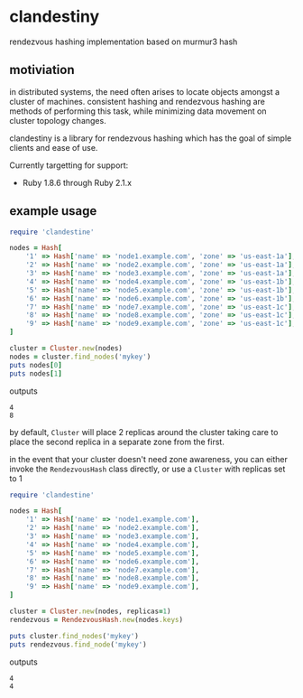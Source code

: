 clandestiny
===========

rendezvous hashing implementation based on murmur3 hash


## motiviation

in distributed systems, the need often arises to locate objects amongst a
cluster of machines. consistent hashing and rendezvous hashing are methods of
performing this task, while minimizing data movement on cluster topology
changes.

clandestiny is a library for rendezvous hashing which has the goal of simple
clients and ease of use.

Currently targetting for support:
  - Ruby 1.8.6 through Ruby 2.1.x

## example usage

```ruby
require 'clandestine'

nodes = Hash[
    '1' => Hash['name' => 'node1.example.com', 'zone' => 'us-east-1a'],
    '2' => Hash['name' => 'node2.example.com', 'zone' => 'us-east-1a'],
    '3' => Hash['name' => 'node3.example.com', 'zone' => 'us-east-1a'],
    '4' => Hash['name' => 'node4.example.com', 'zone' => 'us-east-1b'],
    '5' => Hash['name' => 'node5.example.com', 'zone' => 'us-east-1b'],
    '6' => Hash['name' => 'node6.example.com', 'zone' => 'us-east-1b'],
    '7' => Hash['name' => 'node7.example.com', 'zone' => 'us-east-1c'],
    '8' => Hash['name' => 'node8.example.com', 'zone' => 'us-east-1c'],
    '9' => Hash['name' => 'node9.example.com', 'zone' => 'us-east-1c'],
]

cluster = Cluster.new(nodes)
nodes = cluster.find_nodes('mykey')
puts nodes[0]
puts nodes[1]
```

outputs
```
4
8
```

by default, `Cluster` will place 2 replicas around the cluster taking care to
place the second replica in a separate zone from the first.

in the event that your cluster doesn't need zone awareness, you can either
invoke the `RendezvousHash` class directly, or use a `Cluster` with replicas
set to 1

```ruby
require 'clandestine'

nodes = Hash[
    '1' => Hash['name' => 'node1.example.com'],
    '2' => Hash['name' => 'node2.example.com'],
    '3' => Hash['name' => 'node3.example.com'],
    '4' => Hash['name' => 'node4.example.com'],
    '5' => Hash['name' => 'node5.example.com'],
    '6' => Hash['name' => 'node6.example.com'],
    '7' => Hash['name' => 'node7.example.com'],
    '8' => Hash['name' => 'node8.example.com'],
    '9' => Hash['name' => 'node9.example.com'],
]

cluster = Cluster.new(nodes, replicas=1)
rendezvous = RendezvousHash.new(nodes.keys)

puts cluster.find_nodes('mykey')
puts rendezvous.find_node('mykey')
```

outputs
```
4
4
```

